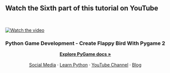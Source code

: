 ## Watch the Sixth part of this tutorial on YouTube

<br>

[![Watch the video](https://nabegheha.com/img/pygame_6_github.jpg)](https://youtu.be/Ne4sxtSsrKc)


<h3 align="center">Python Game Development - Create Flappy Bird With Pygame 2</h3>

<p align="center">
    <a href="https://www.pygame.org/wiki/GettingStarted"><strong>Explore PyGame docs »</strong></a>
    <br>
    <br>
    <a href="https://nabegheha.com/socials/">Social Media</a>
    ·
    <a href="https://nabegheha.com">Learn Python</a>
    ·
    <a href="https://www.youtube.com/c/nabegheha">YouTube Channel</a>
    ·
    <a href="https://nabegheha.com/blog">Blog</a>
</p>
